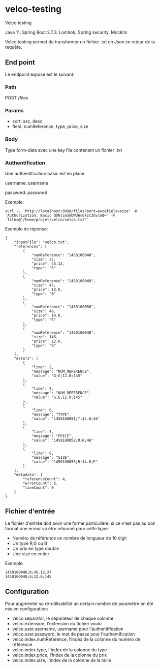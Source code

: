 # velco-testing
Velco testing

Java 11, Spring Boot 2.7.3, Lombok, Spring security, Mockito

Velco testing permet de transformer un fichier .txt en Json en retour de la requête.

## End point
Le endpoint exposé est le suivant:

### Path
POST /files

### Params
- sort: asc, desc
- field: numReference, type, price, size 

### Body
Type form-data avec une key file contenant un fichier .txt

### Authentification
Une authentification basic est en place:

username: username

password: password


Exemple:
```
curl -L 'http://localhost:8080/files?sort=asc&field=size' -H 'Authorization: Basic dXNlcm5hbWU6cGFzc3dvcmQ=' -F 'file=@"/home/projet/velco/velco.txt"'
```
Exemple de réponse:
```
{
    "inputFile": "velco.txt",
    "references": [
        {
            "numReference": "1450100040",
            "size": 27,
            "price": 45.12,
            "type": "R"
        },
        {
            "numReference": "1450100049",
            "size": 45,
            "price": 13.0,
            "type": "B"
        },
        {
            "numReference": "1450100050",
            "size": 46,
            "price": 14.0,
            "type": "R"
        },
        {
            "numReference": "1450100048",
            "size": 145,
            "price": 12.0,
            "type": "G"
        }
    ],
    "errors": [
        {
            "line": 2,
            "message": "NUM_REFERENCE",
            "value": "G;G;12.0;145"
        },
        {
            "line": 4,
            "message": "NUM_REFERENCE",
            "value": "G;G;12.0;145"
        },
        {
            "line": 6,
            "message": "TYPE",
            "value": "1450100051;T;14.0;46"
        },
        {
            "line": 7,
            "message": "PRICE",
            "value": "1450100052;R;R;46"
        },
        {
            "line": 8,
            "message": "SIZE",
            "value": "1450100053;R;14.0;E"
        }
    ],
    "metadata": {
        "referenceCount": 4,
        "errorCount": 5,
        "lineCount": 9
    }
}
```
## Fichier d'entrée
Le fichier d'entrée doit avoir une forme particulière, si ce n'est pas au bon format une erreur va être retourné pour cette ligne.
- Numéro de référence un nombre de longueur de 10 digit
- Un type R,G ou B
- Un prix en type double
- Une size en entier


Exemple:
```
1450100040;R;45.12;27
1450100048;G;12.0;145
```

## Configuration
Pour augmenter sa ré-utilisabilité un certain nombre de paramètre on été mis en configuration:

- velco.separator, le séparateur de chaque colonne
- velco.extension, l'extension du fichier voulu
- velco.user.username, username pour l'authentification
- velco.user.password, le mot de passe pour l'authentification
- velco.index.numReference, l'index de la colonne du numéro de référence
- velco.index.type, l'index de la colonne du type
- velco.index.price, l'index de la colonne du prix
- velco.index.size, l'index de la colonne de la taille
